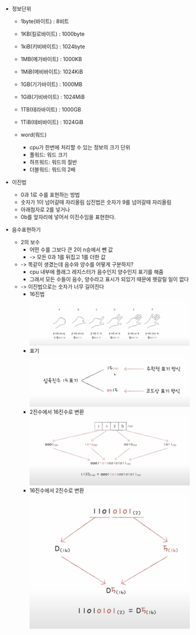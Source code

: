 - 정보단위 
	- 1byte(바이트) : 8비트
	- 1KB(킬로바이트) : 1000byte
	- 1kiB(키비바이트) : 1024byte
	
	- 1MB(메가바이트) : 1000KB
	- 1MiB(메비바이트): 1024KiB
	
	- 1GB(기가바이트) : 1000MB
	- 1GiB(기비바이트) : 1024MiB
	
	- 1TB(테라바이트) : 1000GB
	- 1TiB(테비바이트) : 1024GiB
	
	- word(워드)
		- cpu가 한번에 처리할 수 있는 정보의 크기 단위
		- 풀워드: 워드 크기
		- 하프워드: 워드의 절반
		- 더블워드: 워드의 2배

- 이진법 
	- 0과 1로 수를 표현하는 방법
	- 숫자가 1이 넘어갈때 자리올림
		십진법은 숫자가 9를 넘어갈때 자리올림
	- 아래첨자로 2를 넣거나
	- 0b를 앞자리에 넣어서 이진수임을 표현한다.

- 음수표현하기
	- 2의 보수
		- 어떤 수를 그보다 큰 2이 n승에서 뺀 값
		- ->  모든 0과 1를 뒤집고 1를 더한 값
	-  -> 똑같이 생겼는데 음수와 양수를 어떻게 구분하지?
		- cpu 내부에 플래그 레지스터가 음수인지 양수인지 표기를 해줌
		- 그래서 모든 수들이 음수, 양수라고 표시가 되있기 때문에 헷갈릴 일이 없다
	- -> 이진법으로는 숫자가 너무 길어진다
		- 16진법![](03_educations/2024/computer(youtube)/picture/8.24.37.png)
		- 표기
			![](03_educations/2024/computer(youtube)/picture/8.25.46.png)
		- 2진수에서 16진수로 변환
			![](03_educations/2024/computer(youtube)/picture/8.28.08.png)
		- 16진수에서 2진수로 변환
			![](03_educations/2024/computer(youtube)/picture/8.31.03.png)